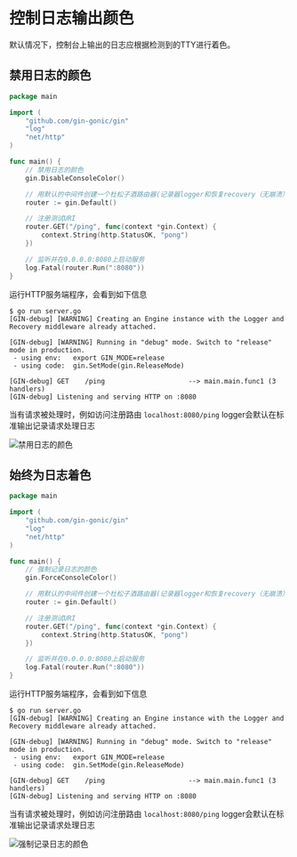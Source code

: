 # 控制日志输出颜色

默认情况下，控制台上输出的日志应根据检测到的TTY进行着色。

## 禁用日志的颜色

```go
package main

import (
	"github.com/gin-gonic/gin"
	"log"
	"net/http"
)

func main() {
	// 禁用日志的颜色
	gin.DisableConsoleColor()

	// 用默认的中间件创建一个杜松子酒路由器(记录器logger和恢复recovery（无崩溃）中间件)
	router := gin.Default()

	// 注册测试URI
	router.GET("/ping", func(context *gin.Context) {
		context.String(http.StatusOK, "pong")
	})

	// 监听并在0.0.0.0:8080上启动服务
	log.Fatal(router.Run(":8080"))
}
```

运行HTTP服务端程序，会看到如下信息

```text
$ go run server.go 
[GIN-debug] [WARNING] Creating an Engine instance with the Logger and Recovery middleware already attached.

[GIN-debug] [WARNING] Running in "debug" mode. Switch to "release" mode in production.
 - using env:   export GIN_MODE=release
 - using code:  gin.SetMode(gin.ReleaseMode)

[GIN-debug] GET    /ping                     --> main.main.func1 (3 handlers)
[GIN-debug] Listening and serving HTTP on :8080
```

当有请求被处理时，例如访问注册路由 `localhost:8080/ping` logger会默认在标准输出记录请求处理日志

![禁用日志的颜色](https://lucklit.oss-cn-beijing.aliyuncs.com/written/Snip20191217_5.png)

## 始终为日志着色

```go
package main

import (
	"github.com/gin-gonic/gin"
	"log"
	"net/http"
)

func main() {
	// 强制记录日志的颜色
	gin.ForceConsoleColor()

	// 用默认的中间件创建一个杜松子酒路由器(记录器logger和恢复recovery（无崩溃）中间件)
	router := gin.Default()

	// 注册测试URI
	router.GET("/ping", func(context *gin.Context) {
		context.String(http.StatusOK, "pong")
	})

	// 监听并在0.0.0.0:8080上启动服务
	log.Fatal(router.Run(":8080"))
}
```

运行HTTP服务端程序，会看到如下信息

```text
$ go run server.go 
[GIN-debug] [WARNING] Creating an Engine instance with the Logger and Recovery middleware already attached.

[GIN-debug] [WARNING] Running in "debug" mode. Switch to "release" mode in production.
 - using env:   export GIN_MODE=release
 - using code:  gin.SetMode(gin.ReleaseMode)

[GIN-debug] GET    /ping                     --> main.main.func1 (3 handlers)
[GIN-debug] Listening and serving HTTP on :8080
```

当有请求被处理时，例如访问注册路由 `localhost:8080/ping` logger会默认在标准输出记录请求处理日志

![强制记录日志的颜色](https://lucklit.oss-cn-beijing.aliyuncs.com/written/Snip20191217_4.png)